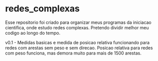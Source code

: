 # redes_complexas

Esse repositorio foi criado para organizar meus programas da iniciacao cientifica, onde estudo redes complexas.
Pretendo dividir melhor meu codigo ao longo do tempo.


v0.1 - Medidas basicas e medida de posicao relativa funcionando para redes com arestas sem peso e sem direcao. Posicao relativa para redes com peso funciona, mas demora muito para mais de 1500 arestas.
